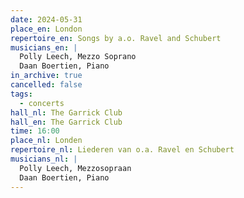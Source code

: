 ```yaml
---
date: 2024-05-31
place_en: London
repertoire_en: Songs by a.o. Ravel and Schubert
musicians_en: |
  Polly Leech, Mezzo Soprano
  Daan Boertien, Piano
in_archive: true
cancelled: false
tags:
  - concerts
hall_nl: The Garrick Club
hall_en: The Garrick Club
time: 16:00
place_nl: Londen
repertoire_nl: Liederen van o.a. Ravel en Schubert
musicians_nl: |
  Polly Leech, Mezzosopraan
  Daan Boertien, Piano
---
```

